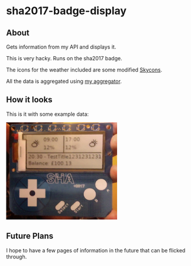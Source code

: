 # sha2017-badge-display


## About

Gets information from my API and displays it.

This is very hacky. Runs on the sha2017 badge.

The icons for the weather included are some modified [Skycons](https://darkskyapp.github.io/skycons/).

All the data is aggregated using [my aggregator](https://github.com/NiallBunting/rest-api-aggregator).

## How it looks

This is it with some example data:

![A picture showing the working board](docs/photoofboard.jpg)

## Future Plans

I hope to have a few pages of information in the future that can be flicked through.

